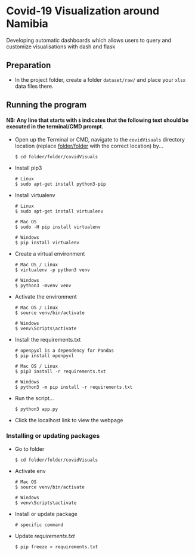 # Covid-19 Visualization around Namibia
 Developing automatic dashboards which allows users to query and customize visualisations with dash and flask

## Preparation
- In the project folder, create a folder `dataset/raw/` and place your `xlsx` data files there.

## Running the program
#### NB: Any line that starts with `$` indicates that the following text should be executed in the terminal/CMD prompt.

- Open up the Terminal or CMD, navigate to the `covidVisuals` directory location (replace <ins>folder/folder</ins> with the correct location) by...

      $ cd folder/folder/covidVisuals
      
- Install pip3

      # Linux
      $ sudo apt-get install python3-pip

- Install virtualenv
      
      # Linux
      $ sudo apt-get install virtualenv
      
      # Mac OS
      $ sudo -H pip install virtualenv
      
      # Windows
      $ pip install virtualenv
  
- Create a virtual environment
  
      # Mac OS / Linux
      $ virtualenv -p python3 venv

      # Windows
      $ python3 -mvenv venv
      
- Activate the environment
  
      # Mac OS / Linux
      $ source venv/bin/activate
      
      # Windows
      $ venv\Scripts\activate

- Install the requirements.txt

      # openpyxl is a dependency for Pandas
      $ pip install openpyxl
  
      # Mac OS / Linux
      $ pip3 install -r requirements.txt
      
      # Windows
      $ python3 -m pip install -r requirements.txt
    
- Run the script...

      $ python3 app.py

- Click the localhost link to view the webpage


### Installing or updating packages

- Go to folder

      $ cd folder/folder/covidVisuals

- Activate env

      # Mac OS
      $ source venv/bin/activate

      # Windows
      $ venv\Scripts\activate
  
- Install or update package

      # specific command

- Update *requirements.txt*

      $ pip freeze > requirements.txt

 

